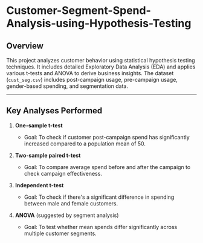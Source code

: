 # Customer-Segment-Spend-Analysis-using-Hypothesis-Testing
## Overview
This project analyzes customer behavior using statistical hypothesis testing techniques. It includes detailed Exploratory Data Analysis (EDA) and applies various t-tests and ANOVA to derive business insights. The dataset (`cust_seg.csv`) includes post-campaign usage, pre-campaign usage, gender-based spending, and segmentation data.

---

## Key Analyses Performed

1. **One-sample t-test**  
   - Goal: To check if customer post-campaign spend has significantly increased compared to a population mean of 50.

2. **Two-sample paired t-test**  
   - Goal: To compare average spend before and after the campaign to check campaign effectiveness.

3. **Independent t-test**  
   - Goal: To check if there's a significant difference in spending between male and female customers.

4. **ANOVA** (suggested by segment analysis)  
   - Goal: To test whether mean spends differ significantly across multiple customer segments.



